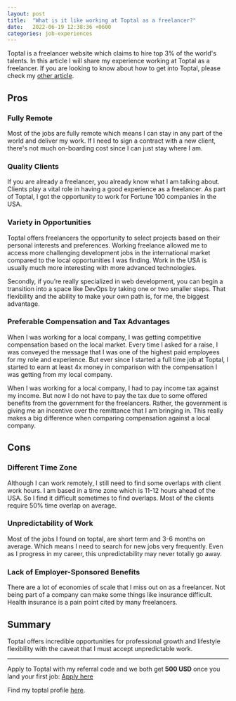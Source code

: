 ```yaml
---
layout: post
title:  "What is it like working at Toptal as a freelancer?"
date:   2022-06-19 12:38:36 +0600
categories: job-experiences
---
```


Toptal is a freelancer website which claims to hire top 3% of the world's talents. In this article I will share my experience working at Toptal as a freelancer. If you are looking to know about how to get into Toptal, please check my [other article](/interviews/2021/12/16/how-i-get-into-toptal.html).

## Pros

### Fully Remote

Most of the jobs are fully remote which means I can stay in any part of the world and deliver my work. If I need to sign a contract with a new client, there's not much on-boarding cost since I can just stay where I am.

### Quality Clients

If you are already a freelancer, you already know what I am talking about. Clients play a vital role in having a good experience as a freelancer. As part of Toptal, I got the opportunity to work for Fortune 100 companies in the USA.

### Variety in Opportunities

Toptal offers freelancers the opportunity to select projects based on their personal interests and preferences. Working freelance allowed me to access more challenging development jobs in the international market compared to the local opportunities I was finding. Work in the USA is usually much more interesting with more advanced technologies.

Secondly, if you’re really specialized in web development, you can begin a transition into a space like DevOps by taking one or two smaller steps. That flexibility and the ability to make your own path is, for me, the biggest advantage.

### Preferable Compensation and Tax Advantages

When I was working for a local company, I was getting competitive compensation based on the local market. Every time I asked for a raise, I was conveyed the message that I was one of the highest paid employees for my role and experience. But ever since I started a full time job at Toptal, I started to earn at least 4x money in comparison with the compensation I was getting from my local company.

When I was working for a local company, I had to pay income tax against my income. But now I do not have to pay the tax due to some offered benefits from the government for the freelancers. Rather, the government is giving me an incentive over the remittance that I am bringing in. This really makes a big difference when comparing compensation against a local company.

## Cons

### Different Time Zone

Although I can work remotely, I still need to find some overlaps with client work hours. I am based in a time zone which is 11-12 hours ahead of the USA. So I find it difficult sometimes to find overlaps. Most of the clients require 50% time overlap on average.

### Unpredictability of Work

Most of the jobs I found on toptal, are short term and 3-6 months on average. Which means I need to search for new jobs very frequently. Even as I progress in my career, this unpredictability may never totally go away.

### Lack of Employer-Sponsored Benefits

There are a lot of economies of scale that I miss out on as a freelancer. Not being part of a company can make some things like insurance difficult. Health insurance is a pain point cited by many freelancers.


## Summary

Toptal offers incredible opportunities for professional growth and lifestyle flexibility with the caveat that I must accept unpredictable work.

---

Apply to Toptal with my referral code and we both get **500 USD** once you land your first job: [Apply here](https://www.toptal.com/qKJGyP/worlds-top-talent)

Find my toptal profile [here](https://www.toptal.com/resume/feroz-ahmmed).